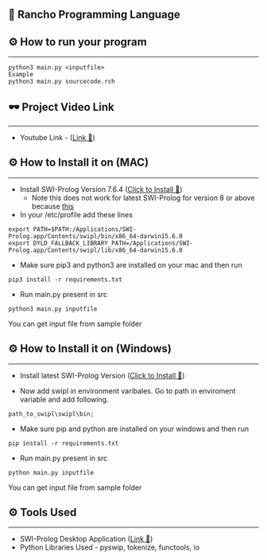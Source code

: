 ## 🎈 Rancho Programming Language

## ⚙  How to run your program
------------------
``` 
python3 main.py <inputfile>
Example 
python3 main.py sourcecode.rch
``` 

## 🕶  Project Video Link
------------------
* Youtube Link - ([Link 🚀](https://youtu.be/_Fm1NnSAL7U)) 


## ⚙  How to Install it on (MAC)
------------------

* Install SWI-Prolog Version 7.6.4 ([Click to Install 🚀](https://www.swi-prolog.org/download/stable/bin/SWI-Prolog-7.6.4.dmg)) 
	* Note this does not work for latest SWI-Prolog for version 8 or above because [this](https://github.com/yuce/pyswip/issues/17)
* In your /etc/profile add these lines 
```
export PATH=$PATH:/Applications/SWI-Prolog.app/Contents/swipl/bin/x86_64-darwin15.6.0
export DYLD_FALLBACK_LIBRARY_PATH=/Applications/SWI-Prolog.app/Contents/swipl/lib/x86_64-darwin15.6.0
``` 
* Make sure pip3 and python3 are installed on your mac and then run
```
pip3 install -r requirements.txt
```
* Run main.py present in src
``` 
python3 main.py inputfile
``` 
You can get input file from sample folder

## ⚙  How to Install it on (Windows)
------------------

* Install latest SWI-Prolog Version ([Click to Install 🚀](https://www.swi-prolog.org/download/stable/bin/swipl-8.0.3-1.x64.exe.envelope)) 

* Now add swipl in environment varibales. Go to path in enviroment variable and add following.
```
path_to_swipl\swipl\bin;
```
* Make sure pip and python are installed on your windows and then run
```
pip install -r requirements.txt
```
* Run main.py present in src
``` 
python main.py inputfile
``` 
You can get input file from sample folder


## ⚙  Tools Used
------------------
* SWI-Prolog Desktop Application ([Link 🚀](https://www.swi-prolog.org/download/stable/)) 
* Python Libraries Used - pyswip, tokenize, functools, io

